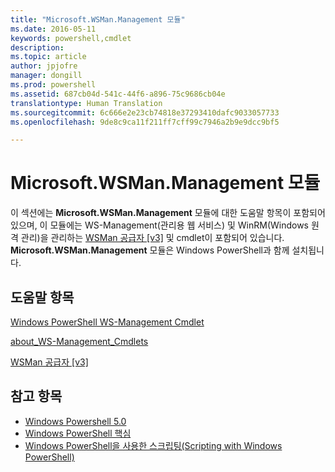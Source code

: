```yaml
---
title: "Microsoft.WSMan.Management 모듈"
ms.date: 2016-05-11
keywords: powershell,cmdlet
description: 
ms.topic: article
author: jpjofre
manager: dongill
ms.prod: powershell
ms.assetid: 687cb04d-541c-44f6-a896-75c9686cb04e
translationtype: Human Translation
ms.sourcegitcommit: 6c666e2e23cb74818e37293410dafc9033057733
ms.openlocfilehash: 9de8c9ca11f211ff7cff99c7946a2b9e9dcc9bf5

---
```


# Microsoft.WSMan.Management 모듈
이 섹션에는 **Microsoft.WSMan.Management** 모듈에 대한 도움말 항목이 포함되어 있으며, 이 모듈에는 WS-Management(관리용 웹 서비스) 및 WinRM(Windows 원격 관리)을 관리하는 [WSMan 공급자 [v3]](https://technet.microsoft.com/en-us/library/4c3d8d36-4f7a-4211-996f-64110e4b2eb7) 및 cmdlet이 포함되어 있습니다. **Microsoft.WSMan.Management** 모듈은 Windows PowerShell과 함께 설치됩니다.

## 도움말 항목
[Windows PowerShell WS-Management Cmdlet](http://go.microsoft.com/fwlink/?LinkID=245863)

[about_WS-Management_Cmdlets](https://technet.microsoft.com/en-us/library/6ed3370a-ea10-45a5-9493-696aeace27ed)

[WSMan 공급자 [v3]](https://technet.microsoft.com/en-us/library/4c3d8d36-4f7a-4211-996f-64110e4b2eb7)

## 참고 항목
- [Windows Powershell 5.0](Windows-PowerShell-5.0.md)
- [Windows PowerShell 핵심](https://technet.microsoft.com/en-us/library/4b75f1e4-f327-48f3-92ab-bf5435094d41)
- [Windows PowerShell을 사용한 스크립팅(Scripting with Windows PowerShell)](../../getting-started/fundamental/Scripting-with-Windows-PowerShell.md)




<!--HONumber=Oct16_HO3-->


